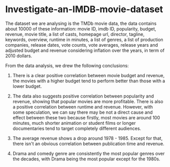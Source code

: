# Investigate-an-IMDB-movie-dataset

The dataset we are analysing is the TMDb movie data, the data contains about 10000 of these information: movie ID, imdb ID, popularity, budget, revenue, movie title, a list of casts, homepage url, director, tagline, keywords, overview, runtime in minutes, a list of genres, a list of production companies, release dates, vote counts, vote averages, release years and adjusted budget and revenue considering inflation over the years, in term of 2010 dollars.

From the data analysis, we drew the following conclusions:

1. There is a clear positive correlation between movie budget and revenue, the movies with a higher budget tend to perform better than those with a lower budget.

2. The data also suggests positive correlation between popularity and revenue, showing that popular movies are more profitable. There is also a positive correlation between runtime and revenue. However, with some speculation, we can say there may be not a direct cause and effect between these two because firstly, most movies are around 100 minutes, much shorter animation or student films or longer documentaries tend to target completely different audiences.

3. The average revenue shows a drop around 1978 - 1985. Except for that, there isn't an obvious correlation between publication time and revenue.

4. Drama and comedy genre are consistently the most popular genres over the decades, with Drama being the most popular except for the 1980s.
